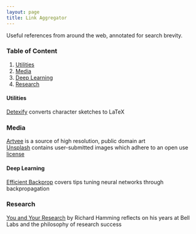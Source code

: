 ```yaml
---
layout: page
title: Link Aggregator
---
```


Useful references from around the web, annotated for search brevity.


### Table of Content
1. [Utilities](#util)
2. [Media](#media)
3. [Deep Learning](#dl)
4. [Research](#research)

<a name="util"></a>
#### Utilities
[Detexify](https://detexify.kirelabs.org/classify.html) converts character sketches to LaTeX  


<a name="media"></a>
### Media
[Artvee](https://artvee.com) is a source of high resolution, public domain art  
[Unsplash](https://unsplash.com) contains user-submitted images which adhere to an open use [license](https://unsplash.com/license)  
 

<a name="dl"></a>
#### Deep Learning
[Efficient Backprop](http://yann.lecun.com/exdb/publis/pdf/lecun-98b.pdf) covers tips tuning neural networks through backpropagation


<a name="research"></a>
### Research
[You and Your Research](http://www.cs.virginia.edu/~robins/YouAndYourResearch.pdf) by Richard Hamming reflects on his years at Bell Labs and the philosophy of research success
